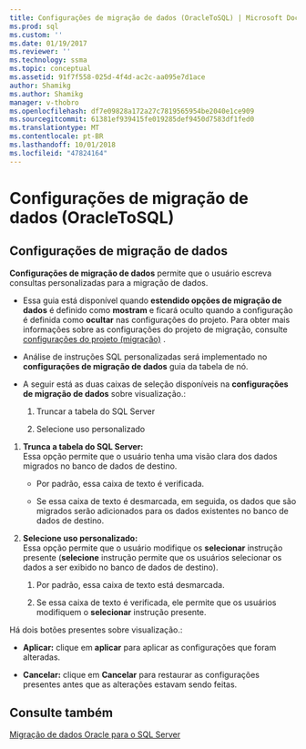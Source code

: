 ```yaml
---
title: Configurações de migração de dados (OracleToSQL) | Microsoft Docs
ms.prod: sql
ms.custom: ''
ms.date: 01/19/2017
ms.reviewer: ''
ms.technology: ssma
ms.topic: conceptual
ms.assetid: 91f7f558-025d-4f4d-ac2c-aa095e7d1ace
author: Shamikg
ms.author: Shamikg
manager: v-thobro
ms.openlocfilehash: df7e09828a172a27c7819565954be2040e1ce909
ms.sourcegitcommit: 61381ef939415fe019285def9450d7583df1fed0
ms.translationtype: MT
ms.contentlocale: pt-BR
ms.lasthandoff: 10/01/2018
ms.locfileid: "47824164"
---
```

# <a name="data-migration-settings-oracletosql"></a>Configurações de migração de dados (OracleToSQL)
  
## <a name="data-migration-settings"></a>Configurações de migração de dados  
**Configurações de migração de dados** permite que o usuário escreva consultas personalizadas para a migração de dados.  
  
-   Essa guia está disponível quando **estendido opções de migração de dados** é definido como **mostram** e ficará oculto quando a configuração é definida como **ocultar** nas configurações do projeto. Para obter mais informações sobre as configurações do projeto de migração, consulte [configurações do projeto (migração)](http://msdn.microsoft.com/fcd6b988-633b-4b2b-9f36-6368b5e86b60) .  
  
-   Análise de instruções SQL personalizadas será implementado no **configurações de migração de dados** guia da tabela de nó.  
  
-   A seguir está as duas caixas de seleção disponíveis na **configurações de migração de dados** sobre visualização.:  
  
    1.  Truncar a tabela do SQL Server  
  
    2.  Selecione uso personalizado  
  
1.  **Trunca a tabela do SQL Server:**  
     Essa opção permite que o usuário tenha uma visão clara dos dados migrados no banco de dados de destino.  
  
    -   Por padrão, essa caixa de texto é verificada.  
  
    -   Se essa caixa de texto é desmarcada, em seguida, os dados que são migrados serão adicionados para os dados existentes no banco de dados de destino.  
  
2.  **Selecione uso personalizado:**  
     Essa opção permite que o usuário modifique os **selecionar** instrução presente (**selecione** instrução permite que os usuários selecionar os dados a ser exibido no banco de dados de destino).  
  
    1.  Por padrão, essa caixa de texto está desmarcada.  
  
    2.  Se essa caixa de texto é verificada, ele permite que os usuários modifiquem o **selecionar** instrução presente.  
  
Há dois botões presentes sobre visualização.:  
  
-   **Aplicar:** clique em **aplicar** para aplicar as configurações que foram alteradas.  
  
-   **Cancelar:** clique em **Cancelar** para restaurar as configurações presentes antes que as alterações estavam sendo feitas.  
  
## <a name="see-also"></a>Consulte também  
[Migração de dados Oracle para o SQL Server](migrating-oracle-data-into-sql-server-oracletosql.md)  
  
